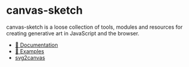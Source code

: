 # canvas-sketch
canvas-sketch is a loose collection of tools, modules and resources for creating generative art in JavaScript and the browser.

- [📕 Documentation](https://github.com/mattdesl/canvas-sketch/blob/master/docs/README.md)
- [🔧 Examples](https://github.com/mattdesl/canvas-sketch/blob/master/examples)
- [svg2canvas](https://demo.qunee.com/svg2canvas/)

